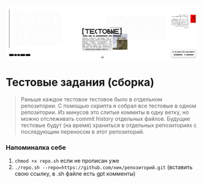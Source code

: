 ![header](./.git.content/header.png)

# Тестовые задания (сборка)

> Раньше каждое тестовое тестовое было в отдельном репозитории. С помощью скрипта я собрал все тестовые в одном репозитории. Из минусов это слитые коммиты в одну ветку, но можно отслеживать commit history отдельных файлов. Будущие тестовые будут (на время) храниться в отдельных репозиториях с последующим переносом в этот репозиторий.

### Напоминалка себе

1. `chmod +x repo.sh` если не прописан уже
2. `./repo.sh --repo=https://github.com/ник/репозиторий.git` (вставить свою ссылку, в .sh файле есть gpt комменты)
